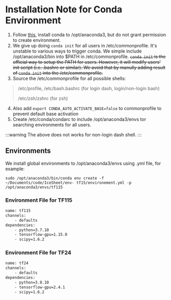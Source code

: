 # Installation Note for Conda Environment

1. Follow [this](https://docs.anaconda.com/anaconda/install/multi-user/), install conda to /opt/anaconda3, but do not grant permission to create environment.
2. We give up doing `conda init` for all users in /etc/commonprofile. It's unstable to various ways to trigger conda. We simple include /opt/anaconda3/bin into $PATH in /etc/commonprofile. 
~~`conda init` is the official way to setup the PATH for users. However, it will modify users' init script (i.e. .bashrc or similar). We avoid that by manully adding result of `conda init` into the  /etc/commonprofile.~~
3. Source the /etc/commonprofile for all possible shells:
> /etc/profile, /etc/bash.bashrc (for login dash, login/non-login bash)
> 
> /etc/zsh/zshrc (for zsh)

4. Also add `export CONDA_AUTO_ACTIVATE_BASE=false` to commonprofile to prevent default base activation
5. Create /etc/conda/condarc to include /opt/anaconda3/envs tor searching environments for all users.

:::warning
The above does not works for non-login dash shell.
:::

## Environments

We install global environments to /opt/anaconda3/envs using .yml file, for example:

`sudo /opt/anaconda3/bin/conda env create -f ~/Documents/code/IceSheet/env-
tf15/environement.yml -p /opt/anaconda3/envs/tf115`



### Environment File for TF115
```xml
name: tf115
channels:
    - defaults
dependencies:
    - python=3.7.10
    - tensorflow-gpu=1.15.0
    - scipy=1.6.2
```

### Environment File for TF24
```xml
name: tf24
channels:
    - defaults
dependencies:
    - python=3.8.10
    - tensorflow-gpu=2.4.1
    - scipy=1.6.2
```